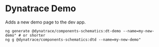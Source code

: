 # Dynatrace Demo

Adds a new demo page to the dev app.

```
ng generate @dynatrace/components-schematics:dt-demo --name=my-new-demo" # or shorter
ng g @dynatrace/components-schematics:dtd --name=my-new-demo"
```
